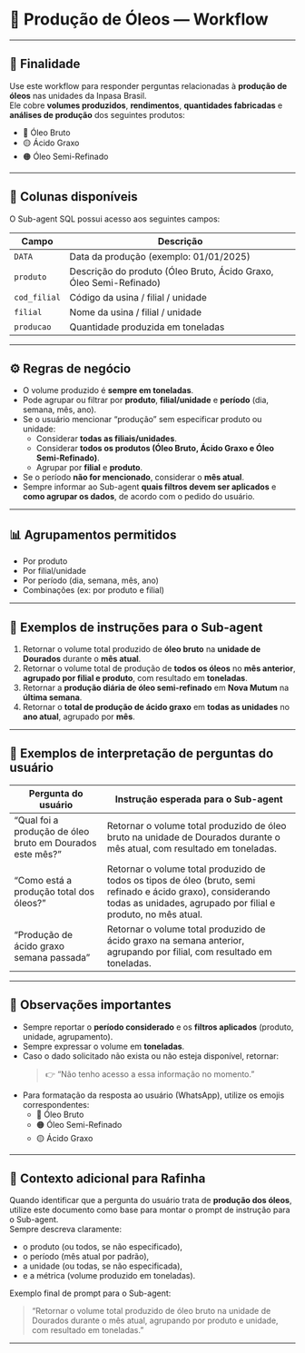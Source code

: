 # 📘 Produção de Óleos — Workflow

---

## 🧭 Finalidade
Use este workflow para responder perguntas relacionadas à **produção de óleos** nas unidades da Inpasa Brasil.  
Ele cobre **volumes produzidos**, **rendimentos**, **quantidades fabricadas** e **análises de produção** dos seguintes produtos:
- 🔴 Óleo Bruto  
- 🟡 Ácido Graxo  
- 🟠 Óleo Semi-Refinado  

---

## 🧱 Colunas disponíveis
O Sub-agent SQL possui acesso aos seguintes campos:

| Campo | Descrição |
|--------|------------|
| `DATA` | Data da produção (exemplo: 01/01/2025) |
| `produto` | Descrição do produto (Óleo Bruto, Ácido Graxo, Óleo Semi-Refinado) |
| `cod_filial` | Código da usina / filial / unidade |
| `filial` | Nome da usina / filial / unidade |
| `producao` | Quantidade produzida em toneladas |

---

## ⚙️ Regras de negócio
- O volume produzido é **sempre em toneladas**.  
- Pode agrupar ou filtrar por **produto**, **filial/unidade** e **período** (dia, semana, mês, ano).  
- Se o usuário mencionar “produção” sem especificar produto ou unidade:
  - Considerar **todas as filiais/unidades**.  
  - Considerar **todos os produtos (Óleo Bruto, Ácido Graxo e Óleo Semi-Refinado)**.  
  - Agrupar por **filial** e **produto**.  
- Se o período **não for mencionado**, considerar o **mês atual**.  
- Sempre informar ao Sub-agent **quais filtros devem ser aplicados** e **como agrupar os dados**, de acordo com o pedido do usuário.  

---

## 📊 Agrupamentos permitidos
- Por produto  
- Por filial/unidade  
- Por período (dia, semana, mês, ano)  
- Combinações (ex: por produto e filial)

---

## 🧩 Exemplos de instruções para o Sub-agent

1. Retornar o volume total produzido de **óleo bruto** na **unidade de Dourados** durante o **mês atual**.  
2. Retornar o volume total de produção de **todos os óleos** no **mês anterior**, **agrupado por filial e produto**, com resultado em **toneladas**.  
3. Retornar a **produção diária de óleo semi-refinado** em **Nova Mutum** na **última semana**.  
4. Retornar o **total de produção de ácido graxo** em **todas as unidades** no **ano atual**, agrupado por **mês**.  

---

## 🧮 Exemplos de interpretação de perguntas do usuário

| Pergunta do usuário | Instrução esperada para o Sub-agent |
|----------------------|-------------------------------------|
| “Qual foi a produção de óleo bruto em Dourados este mês?” | Retornar o volume total produzido de óleo bruto na unidade de Dourados durante o mês atual, com resultado em toneladas. |
| “Como está a produção total dos óleos?” | Retornar o volume total produzido de todos os tipos de óleo (bruto, semi refinado e ácido graxo), considerando todas as unidades, agrupado por filial e produto, no mês atual. |
| “Produção de ácido graxo semana passada” | Retornar o volume total produzido de ácido graxo na semana anterior, agrupando por filial, com resultado em toneladas. |

---

## 📌 Observações importantes
- Sempre reportar o **período considerado** e os **filtros aplicados** (produto, unidade, agrupamento).  
- Sempre expressar o volume em **toneladas**.  
- Caso o dado solicitado não exista ou não esteja disponível, retornar:
  > 👉 “Não tenho acesso a essa informação no momento.”  
- Para formatação da resposta ao usuário (WhatsApp), utilize os emojis correspondentes:
  - 🔴 Óleo Bruto  
  - 🟠 Óleo Semi-Refinado  
  - 🟡 Ácido Graxo  

---

## 🧠 Contexto adicional para Rafinha
Quando identificar que a pergunta do usuário trata de **produção dos óleos**, utilize este documento como base para montar o prompt de instrução para o Sub-agent.  
Sempre descreva claramente:
- o produto (ou todos, se não especificado),
- o período (mês atual por padrão),
- a unidade (ou todas, se não especificada),
- e a métrica (volume produzido em toneladas).

Exemplo final de prompt para o Sub-agent:
> “Retornar o volume total produzido de óleo bruto na unidade de Dourados durante o mês atual, agrupando por produto e unidade, com resultado em toneladas.”

---

